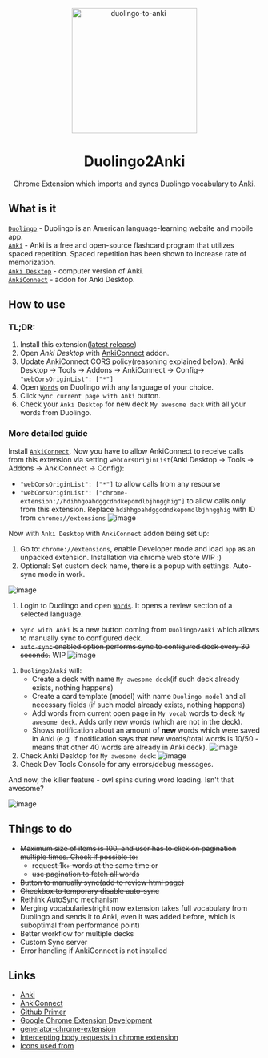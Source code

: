 <p align="center">
<img src="https://i.imgur.com/iyrxIH4.png" width="250" alt="duolingo-to-anki">
</p>
<h1 align="center">
Duolingo2Anki
</h1>
<p align="center">
Chrome Extension which imports and syncs Duolingo vocabulary to Anki.
</p>

## What is it  
[`Duolingo`](https://www.duolingo.com/) - Duolingo is an American language-learning website and mobile app.  
[`Anki`](https://apps.ankiweb.net/) - Anki is a free and open-source flashcard program that utilizes spaced repetition. Spaced repetition has been shown to increase rate of memorization.  
[`Anki Desktop`](https://apps.ankiweb.net/) - computer version of Anki.  
[`AnkiConnect`](https://foosoft.net/projects/anki-connect/) - addon for Anki Desktop.  
## How to use
### TL;DR:
1. Install this extension([latest release](https://github.com/pavelgordon/babbel2anki-chrome-extension/releases/tag/v0.0.1))
1. Open _Anki Desktop_ with [AnkiConnect](https://foosoft.net/projects/anki-connect/) addon.
1. Update AnkiConnect CORS policy(reasoning explained below):  Anki Desktop -> Tools -> Addons -> AnkiConnect -> Config->
```"webCorsOriginList": ["*"]```
1. Open [`Words`](https://www.duolingo.com/words) on Duolingo with any language of your choice.
1. Click `Sync current page with Anki` button. 
1. Check your `Anki Desktop` for new deck `My awesome deck` with all your words from Duolingo.
### More detailed guide
Install [`AnkiConnect`](https://foosoft.net/projects/anki-connect/). Now you have to allow AnkiConnect to receive calls from this extension via setting `webCorsOriginList`(Anki Desktop -> Tools -> Addons -> AnkiConnect -> Config): 
- `"webCorsOriginList": ["*"]` to allow calls from any resourse
- `"webCorsOriginList": ["chrome-extension://hdihhgoahdggcdndkepomdlbjhngghig"]` to allow calls only from this extension. Replace `hdihhgoahdggcdndkepomdlbjhngghig` with ID from `chrome://extensions`
![image](https://user-images.githubusercontent.com/2462444/80809999-2b538980-8bc3-11ea-9dcc-3bb347e75fbb.png)  

Now with `Anki Desktop` with `AnkiConnect` addon being set up: 
1. Go to: `chrome://extensions`, enable Developer mode and load `app` as an unpacked extension. Installation via chrome web store WIP :)
1. Optional: Set custom deck name, there is a popup with settings. Auto-sync mode in work.

![image](https://i.imgur.com/anAxetJ.png)
1. Login to Duolingo and open [`Words`](https://www.duolingo.com/words). It opens a review section of a selected language. 
- `Sync with Anki` is a new button coming from `Duolingo2Anki` which allows to manually sync to configured deck.
- ~~`auto-sync` enabled option performs sync to configured deck every 30 seconds.~~ WIP
![image](https://i.imgur.com/BUDbm2G.png)
1. `Duolingo2Anki` will:
    -  Create a deck with name `My awesome deck`(if such deck already exists, nothing happens)
    -  Create a card template (model) with name `Duolingo model` and all necessary fields (if such model already exists, nothing happens)
    -  Add words from current open page in `My vocab` words to deck `My awesome deck`. Adds only new words (which are not in the deck).  
    -  Shows notification about an amount of **new** words which were saved in Anki (e.g. if notification says that new words/total words is 10/50 - means that other 40 words are already in Anki deck).
![image](https://i.imgur.com/n406kZV.jpg)
1. Check Anki Desktop for `My awesome deck`: 
![image](https://i.imgur.com/cdwCZ67.png)
1. Check Dev Tools Console for any errors/debug messages.  

And now, the killer feature -  owl spins during word loading. Isn't that awesome?  

![image](https://i.imgur.com/ATG2JET.gif)

## Things to do
- ~~Maximum size of items is 100, and user has to click on pagination multiple times. Check if possible to:~~
  - ~~request 1k+ words at the same time or~~
  - ~~use pagination to fetch all words~~
 - ~~Button to manually sync(add to review html page)~~
 - ~~Checkbox to temporary disable auto-sync~~
- Rethink AutoSync mechanism
- Merging vocabularies(right now extension takes full vocabulary from Duolingo and sends it to Anki, even it was added before, which is suboptimal from performance point)
- Better workflow for multiple decks
- Custom Sync server
- Error handling if AnkiConnect is not installed
  
## Links
- [Anki](https://apps.ankiweb.net)
- [AnkiConnect](https://foosoft.net/projects/anki-connect/)
- [Github Primer](https://primer.style/css/getting-started])
- [Google Chrome Extension Development](http://developer.chrome.com/extensions/devguide.html)
- [generator-chrome-extension](https://github.com/yeoman/generator-chrome-extension)
- [Intercepting body requests in chrome extension](https://medium.com/better-programming/chrome-extension-intercepting-and-reading-the-body-of-http-requests-dd9ebdf2348b)
- [Icons used from](https://www.flaticon.com/)



